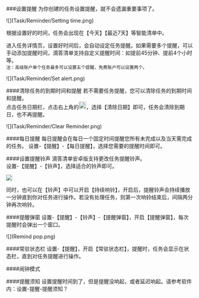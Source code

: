###设置提醒
为你创建的任务设置提醒，就不会遗漏重要事项了。

![](Task/Reminder/Setting time.png)

根据设置好的时间，任务会出现在【今天】【最近7天】等智能清单中。  

进入任务详情页，设置好时间后，会自动设定任务提醒。如果需要多个提醒，可以手动添加提醒时间，滴答清单支持自定义提醒时间：如提前45分钟、提前4个小时等。
<br>`注：高级账户单个任务最多可以设置五个提醒，免费账户可以设置两个。`

![](Task/Reminder/Set alert.png)

####清除任务的到期时间和提醒
若不需要任务提醒，您可以清除任务的到期时间和提醒。
<br>点击任务日期栏，点击右上角的<img src="../images/images_android/image001.png" title="更多" width="20" />，选择【清除日期】即可，任务会清除到期日，也不再提醒。

![](Task/Reminder/Clear Reminder.png)

####每日提醒
每日提醒会在每日一个固定时间提醒您所有未完成以及当天需完成的任务。
设置-【提醒】-【每日提醒】，选择您需要的提醒时间即可。

####设置提醒铃声
滴答清单安卓版支持更改任务提醒铃声。
<br>设置-【提醒】-【铃声】，选择适合的铃声即可。

![](ringing.png)

同时，也可以在【铃声】中可以开启【持续响铃】，开启后，提醒铃声会持续播放一分钟直到你对任务进行操作。若没有处理任务，则第一次响铃结束后，间隔两分钟再次响铃。

####提醒弹窗
设置-【提醒】-【铃声】-【提醒弹窗】，开启【提醒弹窗】，每次提醒时会弹出一个窗口。

![](Remind pop.png)

####常驻状态栏
设置-【提醒】，开启【常驻状态栏】，提醒时，任务会显示在状态栏，直到对任务提醒进行操作。

####闹钟模式


####提醒须知
设置提醒时间到了，但是提醒没响起，或者延迟响起。请参考软件内：设置-提醒-提醒须知？
